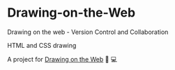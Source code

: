 # Drawing-on-the-Web
Drawing on the web - Version Control and Collaboration

HTML and CSS drawing

A project for [Drawing on the Web](http://i6.cims.nyu.edu/~pc2439/drawingtheweb2020/assignment4.html)
:art: :computer: 